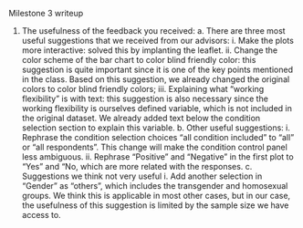 Milestone 3 writeup 

1.	The usefulness of the feedback you received:
a.	There are three most useful suggestions that we received from our advisors:
i.	Make the plots more interactive: solved this by implanting the leaflet.
ii.	Change the color scheme of the bar chart to color blind friendly color: this suggestion is quite important since it is one of the key points mentioned in the class. Based on this suggestion, we already changed the original colors to color blind friendly colors;
iii.	Explaining what “working flexibility” is with text: this suggestion is also necessary since the working flexibility is ourselves defined variable, which is not included in the original dataset. We already added text below the condition selection section to explain this variable.
b.	Other useful suggestions:
i.	Rephrase the condition selection choices “all condition included” to “all” or “all respondents”. This change will make the condition control panel less ambiguous.
ii.	Rephrase “Positive” and “Negative” in the first plot to “Yes” and “No, which are more related with the responses.
c.	Suggestions we think not very useful
i.	Add another selection in “Gender” as “others”, which includes the transgender and homosexual groups. We think this is applicable in most other cases, but in our case, the usefulness of this suggestion is limited by the sample size we have access to.
